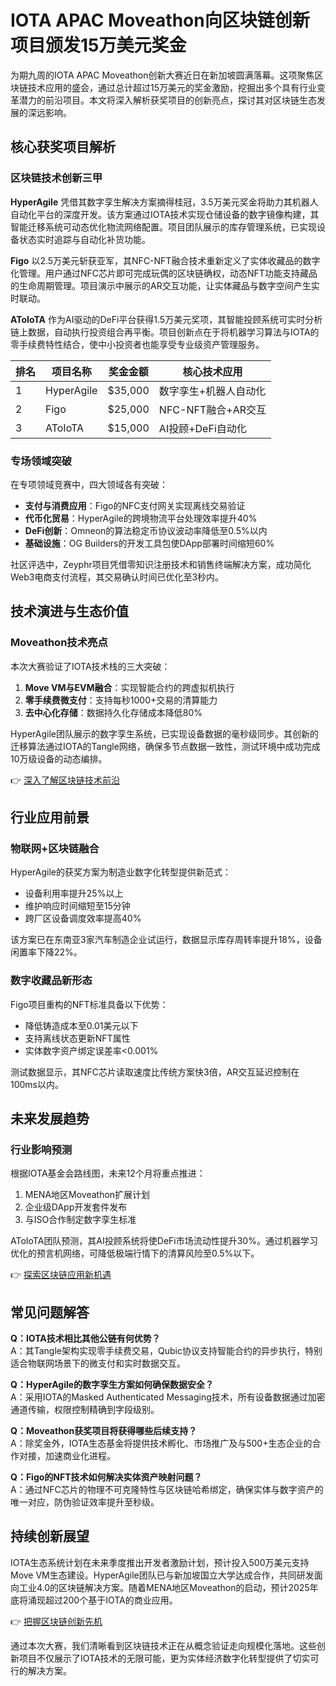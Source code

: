 # IOTA APAC Moveathon向区块链创新项目颁发15万美元奖金

为期九周的IOTA APAC Moveathon创新大赛近日在新加坡圆满落幕。这项聚焦区块链技术应用的盛会，通过总计超过15万美元的奖金激励，挖掘出多个具有行业变革潜力的前沿项目。本文将深入解析获奖项目的创新亮点，探讨其对区块链生态发展的深远影响。

## 核心获奖项目解析

### 区块链技术创新三甲

**HyperAgile** 凭借其数字孪生解决方案摘得桂冠，3.5万美元奖金将助力其机器人自动化平台的深度开发。该方案通过IOTA技术实现仓储设备的数字镜像构建，其智能迁移系统可动态优化物流网络配置。项目团队展示的库存管理系统，已实现设备状态实时追踪与自动化补货功能。

**Figo** 以2.5万美元斩获亚军，其NFC-NFT融合技术重新定义了实体收藏品的数字化管理。用户通过NFC芯片即可完成玩偶的区块链确权，动态NFT功能支持藏品的生命周期管理。项目演示中展示的AR交互功能，让实体藏品与数字空间产生实时联动。

**AToIoTA** 作为AI驱动的DeFi平台获得1.5万美元奖项，其智能投顾系统可实时分析链上数据，自动执行投资组合再平衡。项目创新点在于将机器学习算法与IOTA的零手续费特性结合，使中小投资者也能享受专业级资产管理服务。

| 排名 | 项目名称     | 奖金金额 | 核心技术应用               |
|------|------------|----------|--------------------------|
| 1    | HyperAgile | $35,000  | 数字孪生+机器人自动化     |
| 2    | Figo       | $25,000  | NFC-NFT融合+AR交互        |
| 3    | AToIoTA    | $15,000  | AI投顾+DeFi自动化         |

### 专场领域突破

在专项领域竞赛中，四大领域各有突破：
- **支付与消费应用**：Figo的NFC支付网关实现离线交易验证
- **代币化贸易**：HyperAgile的跨境物流平台处理效率提升40%
- **DeFi创新**：Omneon的算法稳定币协议波动率降低至0.5%以内
- **基础设施**：OG Builders的开发工具包使DApp部署时间缩短60%

社区评选中，Zeyphr项目凭借零知识注册技术和销售终端解决方案，成功简化Web3电商支付流程，其交易确认时间已优化至3秒内。

## 技术演进与生态价值

### Moveathon技术亮点

本次大赛验证了IOTA技术栈的三大突破：
1. **Move VM与EVM融合**：实现智能合约的跨虚拟机执行
2. **零手续费微支付**：支持每秒1000+交易的清算能力
3. **去中心化存储**：数据持久化存储成本降低80%

HyperAgile团队展示的数字孪生系统，已实现设备数据的毫秒级同步。其创新的迁移算法通过IOTA的Tangle网络，确保多节点数据一致性，测试环境中成功完成10万级设备的动态编排。

👉 [深入了解区块链技术前沿](https://bit.ly/okx_welcome)

## 行业应用前景

### 物联网+区块链融合

HyperAgile的获奖方案为制造业数字化转型提供新范式：
- 设备利用率提升25%以上
- 维护响应时间缩短至15分钟
- 跨厂区设备调度效率提高40%

该方案已在东南亚3家汽车制造企业试运行，数据显示库存周转率提升18%，设备闲置率下降22%。

### 数字收藏品新形态

Figo项目重构的NFT标准具备以下优势：
- 降低铸造成本至0.01美元以下
- 支持离线状态更新NFT属性
- 实体数字资产绑定误差率<0.001%

测试数据显示，其NFC芯片读取速度比传统方案快3倍，AR交互延迟控制在100ms以内。

## 未来发展趋势

### 行业影响预测

根据IOTA基金会路线图，未来12个月将重点推进：
1. MENA地区Moveathon扩展计划
2. 企业级DApp开发套件发布
3. 与ISO合作制定数字孪生标准

AToIoTA团队预测，其AI投顾系统将使DeFi市场流动性提升30%。通过机器学习优化的预言机网络，可降低极端行情下的清算风险至0.5%以下。

👉 [探索区块链应用新机遇](https://bit.ly/okx_welcome)

## 常见问题解答

**Q：IOTA技术相比其他公链有何优势？**  
A：其Tangle架构实现零手续费交易，Qubic协议支持智能合约的异步执行，特别适合物联网场景下的微支付和实时数据交互。

**Q：HyperAgile的数字孪生方案如何确保数据安全？**  
A：采用IOTA的Masked Authenticated Messaging技术，所有设备数据通过加密通道传输，权限控制精确到字段级别。

**Q：Moveathon获奖项目将获得哪些后续支持？**  
A：除奖金外，IOTA生态基金将提供技术孵化、市场推广及与500+生态企业的合作对接，加速商业化进程。

**Q：Figo的NFT技术如何解决实体资产映射问题？**  
A：通过NFC芯片的物理不可克隆特性与区块链哈希绑定，确保实体与数字资产的唯一对应，防伪验证效率提升至秒级。

## 持续创新展望

IOTA生态系统计划在未来季度推出开发者激励计划，预计投入500万美元支持Move VM生态建设。HyperAgile团队已与新加坡国立大学达成合作，共同研发面向工业4.0的区块链解决方案。随着MENA地区Moveathon的启动，预计2025年底将涌现超过200个基于IOTA的商业应用。

👉 [把握区块链创新先机](https://bit.ly/okx_welcome)

通过本次大赛，我们清晰看到区块链技术正在从概念验证走向规模化落地。这些创新项目不仅展示了IOTA技术的无限可能，更为实体经济数字化转型提供了切实可行的解决方案。